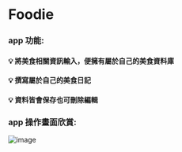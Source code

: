 # Foodie

### app 功能:

#### 💡 將美食相關資訊輸入，便擁有屬於自己的美食資料庫

#### 💡 撰寫屬於自己的美食日記

#### 💡 資料皆會保存也可刪除編輯

### app 操作畫面欣賞:

![image](https://github.com/Junghc/Foodie/blob/master/foodiemovie2.gif)



